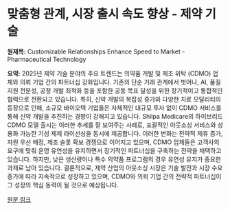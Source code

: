 # 맞춤형 관계, 시장 출시 속도 향상 - 제약 기술

**원제목:** Customizable Relationships Enhance Speed to Market - Pharmaceutical Technology

**요약:** 2025년 제약 기술 분야의 주요 트렌드는 의약품 개발 및 제조 위탁 (CDMO) 업체와 의뢰 기업 간의 파트너십 강화입니다.  기존의 단순 거래 관계에서 벗어나,  AI, 품질 지원 전문성, 공정 개발 최적화 등을 포함한  공동 목표 달성을 위한 장기적이고 통합적인 협력으로 전환되고 있습니다.  특히,  신약 개발의 복잡성 증가와 다양한 치료 모달리티의 등장으로 인해, 소규모 바이오텍 기업들은 자체적인 대규모 투자 없이 CDMO 서비스를 통해 신약 개발을 추진하는 경향이 강해지고 있습니다. Shilpa Medicare의  하이브리드 CDMO 모델 출시는 이러한 추세를 잘 보여주는 사례로,  포괄적인 아웃소싱 서비스와  상용화 가능한  기성 제제 라이선싱을 동시에 제공합니다.  이러한 변화는  전략적 제휴 증가, 자원 우선 배정, 제조 슬롯 확보 경쟁으로 이어지고 있으며,  CDMO 업체들은 고객사의 요구에 맞춰  운영 유연성을 유지하면서  장기적인 파트너십을 구축하는 전략을 채택하고 있습니다. 하지만,  낮은 생산량이나 특수 의약품 프로그램의 경우 유연성 유지가 중요한 과제로 남아 있습니다.  결론적으로,  제약 산업의 아웃소싱 시장은 기술 발전과 시장 수요 증가에 따라 지속적으로 성장하고 있으며,  CDMO와 의뢰 기업 간의 전략적 파트너십이 그 성장의 핵심 동력이 될 것으로 예상됩니다.

[원문 링크](https://www.pharmtech.com/view/customizable-relationships-enhance-speed-market)
